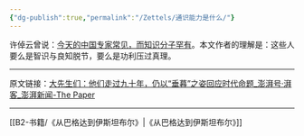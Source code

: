 ```yaml
---
{"dg-publish":true,"permalink":"/Zettels/通识能力是什么/"}
---
```



许倬云曾说：<u>今天的中国专家常见，而知识分子罕有</u>。本文作者的理解是：这些人要么是智识与良知脱节，要么是功利压过真理。

---

原文链接：[大先生们：他们走过九十年，仍以“垂暮”之姿回应时代命题\_澎湃号·湃客\_澎湃新闻-The Paper](https://www.thepaper.cn/newsDetail_forward_10489586)

---

[[B2-书籍/《从巴格达到伊斯坦布尔》\|《从巴格达到伊斯坦布尔》]]
